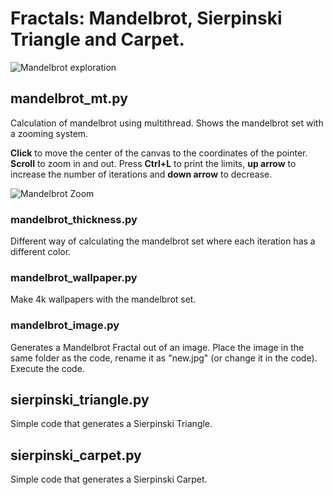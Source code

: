 # Fractals: Mandelbrot, Sierpinski Triangle and Carpet.

![Mandelbrot exploration](demo2.gif)

## mandelbrot_mt.py

  Calculation of mandelbrot using multithread. Shows the mandelbrot set with a zooming system.
  
  **Click** to move the center of the canvas to the coordinates of the pointer.
  **Scroll** to zoom in and out.
  Press **Ctrl+L** to print the limits, **up arrow** to increase the number of iterations and **down arrow** to decrease.


![Mandelbrot Zoom](movie10.gif)

### mandelbrot_thickness.py

  Different way of calculating the mandelbrot set where each iteration has a different color.
  
### mandelbrot_wallpaper.py

  Make 4k wallpapers with the mandelbrot set.
  
### mandelbrot_image.py
  Generates a Mandelbrot Fractal out of an image.
  Place the image in the same folder as the code, rename it as "new.jpg" (or change it in the code). Execute the code.
  
## sierpinski_triangle.py

  Simple code that generates a Sierpinski Triangle.
  
## sierpinski_carpet.py

  Simple code that generates a Sierpinski Carpet.
  

